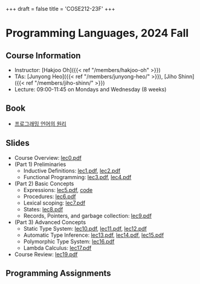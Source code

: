 +++
draft = false
title = 'COSE212-23F'
+++

# Programming Languages, 2024 Fall

## Course Information

- Instructor: [Hakjoo Oh]({{< ref "/members/hakjoo-oh" >}})
- TAs: [Junyong Heo]({{< ref "/members/junyong-heo/" >}}), [Jiho Shinn]({{< ref "/members/jiho-shinn/" >}})
- Lecture: 09:00-11:45 on Mondays and Wednesday (8 weeks)

## Book

- [프로그래밍 언어의 원리](./pl-book.pdf)

## Slides

- Course Overview: [lec0.pdf](./slides/lec0.pdf)
- (Part 1) Preliminaries
    - Inductive Definitions: [lec1.pdf](./slides/lec1.pdf), [lec2.pdf](./slides/lec2.pdf)
    - Functional Programming: [lec3.pdf](./slides/lec3.pdf), [lec4.pdf](./slides/lec4.pdf)
- (Part 2) Basic Concepts
    - Expressions: [lec5.pdf](./slides/lec5.pdf), [code](./slides/let.ml)
    - Procedures: [lec6.pdf](./slides/lec6.pdf)
    - Lexical scoping: [lec7.pdf](./slides/lec7.pdf)
    - States: [lec8.pdf](./slides/lec8.pdf)
    - Records, Pointers, and garbage collection: [lec9.pdf](./slides/lec9.pdf)
- (Part 3) Advanced Concepts
    - Static Type System: [lec10.pdf](./slides/lec10.pdf), [lec11.pdf](./slides/lec11.pdf), [lec12.pdf](./slides/lec12.pdf)
    - Automatic Type Inference: [lec13.pdf](./slides/lec13.pdf), [lec14.pdf](./slides/lec14.pdf), [lec15.pdf](./slides/lec15.pdf)
    - Polymorphic Type System: [lec16.pdf](./slides/lec16.pdf)
    - Lambda Calculus: [lec17.pdf](./slides/lec17.pdf)
- Course Review: [lec19.pdf](./slides/lec19.pdf)

## Programming Assignments

